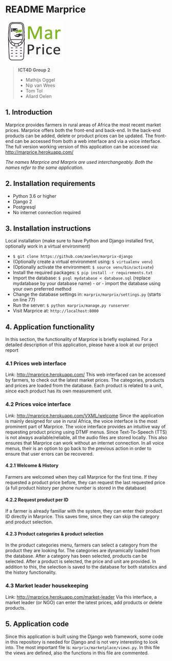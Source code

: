 # README Marprice

![Logo](marprix/marketplace/static/marketplace/img/logo_small.png)

> **ICT4D Group 2**
> - Mathijs Oggel
> - Nip van Wees
> - Tom Tol
> - Allard Oelen

## 1. Introduction
Marprice provides farmers in rural areas of Africa the most recent market prices. Marprice offers both the front-end and back-end. In the back-end products can be added, delete or product prices can be updated. The front-end can be accessed from both a web interface and via a voice interface. The full version working version of this application can be accessed via: http://marprice.herokuapp.com/

_The names Marprice and Marprix are used interchangeably. Both the names refer to the same application._

## 2. Installation requirements
- Python 3.6 or higher
- Django 2
- Postgresql
- No internet connection required

## 3. Installation instructions
Local installation (make sure to have Python and Django installed first, optionally work in a virtual environment)
- `$ git clone https://github.com/aoelen/marprix-django`
 - (Optionally create a virtual environment using: `$ virtualenv venv`)
 - (Optionally activate the environment: `$ source venv/bin/activate`)
- Install the required packages: `$ pip install -r requirements.txt`
- Import the database: `$ psql mydatabase < database.sql` (replace mydatabase by your database name) - or - import the database using your own preferred method 
- Change the database settings in: `marprix/marprix/settings.py` (starts on line 77)
- Run the server: `$ python marprix/manage.py runserver`
- Visit Marprice at: `http://localhost:8000`

## 4. Application functionality
In this section, the functionality of Marprice is briefly explained. For a detailed description of this application, please have a look at our project report

### 4.1 Prices web interface
Link: http://marprice.herokuapp.com/ This web interfaced can be accessed by farmers, to check out the latest market prices. The categories, products and prices are loaded from the database. Each product is related to a unit, since each product has its own measurement unit.

### 4.2 Prices voice interface
Link: http://marprice.herokuapp.com/VXML/welcome Since the application is mainly designed for use in rural Africa, the voice interface is the most prominent part of Marprice. The voice interface provides an intuitive way of requesting product pricing using DTMF menus. Since Text-To-Speech (TTS) is not always available/reliable, all the audio files are stored locally. This also ensures that Marprice can work without an internet connection. In all voice menus, their is an option to go back to the previous action in order to ensure that user errors can be recovered.

#### 4.2.1 Welcome & History
Farmers are welcomed when they call Marprice for the first time. If they requested a product price before, they can request the last requested price (a full product history per phone number is stored in the database)

#### 4.2.2 Request product per ID
If a farmer is already familiar with the system, they can enter their product ID directly in Marprice. This saves time, since they can skip the category and product selection.

#### 4.2.3 Product categories & product selection
In the product categories menu, farmers can select a category from the product they are looking for. The categories are dynamically loaded from the database. After a category has been selected, products can be selected. After a product is selected, the price and unit are provided. In addition to this, the selection is saved to the database for both statistics and the history functionality.

### 4.3 Market leader housekeeping
Link: http://marprice.herokuapp.com/market-leader Via this interface, a market leader (or NGO) can enter the latest prices, add products or delete products.

## 5. Application code
Since this application is built using the Django web framework, some code in this repository is needed for Django and is not very interesting to look into. The most important file is: `marprix/marketplace/views.py`. In this file the views are defined, also the functions in this file are commented.
